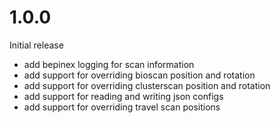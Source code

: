 # 1.0.0
Initial release
- add bepinex logging for scan information
- add support for overriding bioscan position and rotation
- add support for overriding clusterscan position and rotation
- add support for reading and writing json configs
- add support for overriding travel scan positions